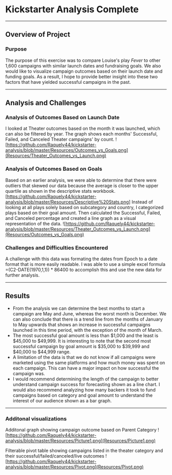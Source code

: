 # Kickstarter Analysis Complete

---
## Overview of Project
### Purpose
The purpose of this exercise was to compare Louise's play *Fever* to other 1,600 campaigns with similar launch dates and fundraising goals. We also would like to visualize campaign outcomes based on their launch date and funding goals. As a result, I hope to provide better insight into these two factors that have yielded successful campaigns in the past.

---
## Analysis and Challenges
### Analysis of Outcomes Based on Launch Date
I looked at Theater outcomes based on the month it was launched, which can also be filtered by year. The graph shows each months' Successful, Failed, and Canceled Theater campaigns' by count. 
![https://github.com/Raquely44/kickstarter-analysis/blob/master/Resources/Outcomes_vs_Goals.png](Resources/Theater_Outcomes_vs_Launch.png)

### Analysis of Outcomes Based on Goals
Based on an earlier analysis, we were able to determine that there were outliers that skewed our data because the average is closer to the upper quartile as shown in the descriptive stats workbook. [https://github.com/Raquely44/kickstarter-analysis/blob/master/Resources/Descriptive%20Stats.png] Instead of looking at all plays solely based on subcategory and country, I categorized plays based on their goal amount. Then calculated the Successful, Failed, and Canceled percentage and created a line graph as a visual representation of the data.
![https://github.com/Raquely44/kickstarter-analysis/blob/master/Resources/Theater_Outcomes_vs_Launch.png](Resources/Outcomes_vs_Goals.png)

### Challenges and Difficulties Encountered
A challenge with this data was formating the dates from Epoch to a date format that is more easily readable. I was able to use a simple excel formula =(C2-DATE(1970,1,1)) * 86400 to accomplish this and use the new data for further analysis.

---
## Results
- From the analysis we can determine the best months to start a campaign are May and June, whereas the worst month is December. We can also conclude that there is a trend line from the months of January to May upwards that shows an increase in successful campaigns launched in this time period, with the exception of the month of March. 
- The most successful goal amount is less than $1,000 and the least is $45,000 to $49,999. It is interesting to note that the second most successful campaign by goal amount is $35,000 to $39,999 and $40,000 to $44,999 range. 
- A limitation of the data is that we do not know if all campaigns were marketed using the same platforms and how much money was spent on each campaign. This can have a major impact on how successful the campaign was. 
- I would recommend determining the length of the campaign to better understand campaign success for forecasting shown as a line chart. I would also recommend analyzing how many backers it took to fund campaigns based on category and goal amount to understand the interest of our audience shown as a bar graph.  

---
### Additonal visualizations
Additonal graph showing campaign outcome based on Parent Category
![https://github.com/Raquely44/kickstarter-analysis/blob/master/Resources/Picture1.png](Resources/Picture1.png) 

Filterable pivot table showing campaigns listed in the theater category and their successful/failed/canceled/live outcomes
![https://github.com/Raquely44/kickstarter-analysis/blob/master/Resources/Pivot.png](Resources/Pivot.png)

